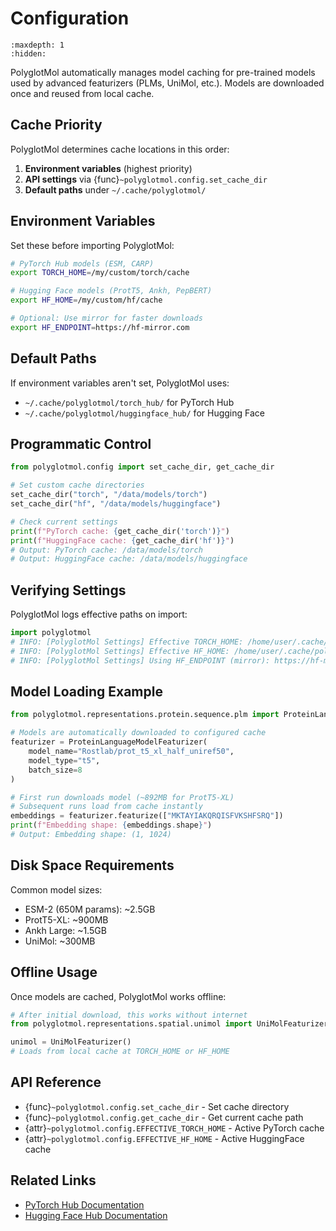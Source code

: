 # Configuration

```{toctree}
:maxdepth: 1
:hidden:
```

PolyglotMol automatically manages model caching for pre-trained models used by advanced featurizers (PLMs, UniMol, etc.). Models are downloaded once and reused from local cache.

## Cache Priority

PolyglotMol determines cache locations in this order:

1. **Environment variables** (highest priority)
2. **API settings** via {func}`~polyglotmol.config.set_cache_dir`  
3. **Default paths** under `~/.cache/polyglotmol/`

## Environment Variables

Set these before importing PolyglotMol:

```bash
# PyTorch Hub models (ESM, CARP)
export TORCH_HOME=/my/custom/torch/cache

# Hugging Face models (ProtT5, Ankh, PepBERT)  
export HF_HOME=/my/custom/hf/cache

# Optional: Use mirror for faster downloads
export HF_ENDPOINT=https://hf-mirror.com
```

## Default Paths

If environment variables aren't set, PolyglotMol uses:
- `~/.cache/polyglotmol/torch_hub/` for PyTorch Hub
- `~/.cache/polyglotmol/huggingface_hub/` for Hugging Face

## Programmatic Control

```python
from polyglotmol.config import set_cache_dir, get_cache_dir

# Set custom cache directories
set_cache_dir("torch", "/data/models/torch")
set_cache_dir("hf", "/data/models/huggingface")

# Check current settings
print(f"PyTorch cache: {get_cache_dir('torch')}")
print(f"HuggingFace cache: {get_cache_dir('hf')}")
# Output: PyTorch cache: /data/models/torch
# Output: HuggingFace cache: /data/models/huggingface
```

## Verifying Settings

PolyglotMol logs effective paths on import:

```python
import polyglotmol
# INFO: [PolyglotMol Settings] Effective TORCH_HOME: /home/user/.cache/polyglotmol/torch_hub
# INFO: [PolyglotMol Settings] Effective HF_HOME: /home/user/.cache/polyglotmol/huggingface_hub
# INFO: [PolyglotMol Settings] Using HF_ENDPOINT (mirror): https://hf-mirror.com (if set)
```

## Model Loading Example

```python
from polyglotmol.representations.protein.sequence.plm import ProteinLanguageModelFeaturizer

# Models are automatically downloaded to configured cache
featurizer = ProteinLanguageModelFeaturizer(
    model_name="Rostlab/prot_t5_xl_half_uniref50",
    model_type="t5",
    batch_size=8
)

# First run downloads model (~892MB for ProtT5-XL)
# Subsequent runs load from cache instantly
embeddings = featurizer.featurize(["MKTAYIAKQRQISFVKSHFSRQ"])
print(f"Embedding shape: {embeddings.shape}")
# Output: Embedding shape: (1, 1024)
```

## Disk Space Requirements

Common model sizes:
- ESM-2 (650M params): ~2.5GB
- ProtT5-XL: ~900MB  
- Ankh Large: ~1.5GB
- UniMol: ~300MB

## Offline Usage

Once models are cached, PolyglotMol works offline:

```python
# After initial download, this works without internet
from polyglotmol.representations.spatial.unimol import UniMolFeaturizer

unimol = UniMolFeaturizer()
# Loads from local cache at TORCH_HOME or HF_HOME
```

## API Reference

- {func}`~polyglotmol.config.set_cache_dir` - Set cache directory
- {func}`~polyglotmol.config.get_cache_dir` - Get current cache path
- {attr}`~polyglotmol.config.EFFECTIVE_TORCH_HOME` - Active PyTorch cache
- {attr}`~polyglotmol.config.EFFECTIVE_HF_HOME` - Active HuggingFace cache

## Related Links

- [PyTorch Hub Documentation](https://pytorch.org/docs/stable/hub.html)
- [Hugging Face Hub Documentation](https://huggingface.co/docs/huggingface_hub/)